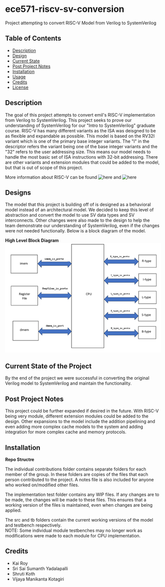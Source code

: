 # ece571-riscv-sv-conversion
Project attempting to convert RISC-V Model from Verilog to SystemVerilog

<!-- Insert Image Here -->

<!-- LINK SUMMARY VIDEO SOMEWHERE IN THE README!! -->

## Table of Contents

- [Description](#description)
- [Design](#design)
- [Current State](#current-state-of-the-project)
- [Post Project Notes](#post-project-notes)
- [Installation](#installation) <!-- Should I have Installation and Usage above or below the Design, Current State, Changes, etc? -->
- [Usage](#usage)
- [Credits](#credits)
- [License](#license)

## Description

The goal of this project attempts to convert emil's RISC-V implementation from Verilog to SystemVerilog. This project seeks to prove our understanding of SystemVerilog for our "Intro to SystemVerilog" graduate course. RISC-V has many different variants as the ISA was deisgned to be as flexible and expandable as possible. This model is based on the RV32I variant which is one of the primary base integer variants. The "I" in the descriptor refers the variant being one of the base integer variants and the "32" refers to the user addressing size. This means our model needs to handle the most basic set of ISA instructions with 32-bit addressing. There are other variants and extension modules that could be added to the model, but that is out of scope of this project. 

More information about RISC-V can be found ![here](https://riscv.org/) and ![here](https://wiki.riscv.org/)

<!-- Output Format/Modes -->

<!-- Insert Image of Format? -->


## Designs

The model that this project is building off of is designed as a behavioral model instead of an architectural model. We decided to keep this level of abstraction and convert the model to use SV data types and SV interconnects. Other changes were also made to the design to help the team demonstrate our understanding of SystemVerilog, even if the changes were not needed functionally. Below is a block diagram of the model. 

**High Level Block Diagram**
![High Level Block Diagram](Assets/HighLevelBlockDiagram.png)

<!-- Design Implementation Choices-->




## Current State of the Project

By the end of the project we were successful in converting the original Verilog model to SystemVerilog and maintain the functionality. 


## Post Project Notes

This project could be further expanded if desired in the future. With RISC-V being very module, different extension modules could be added to the design. Other expansions to the model include the addition pipelining and even adding more complex cache models to the system and adding integration for more complex cache and memory protocols. 


## Installation
**Repo Structre** 

The individual contributions folder contains separate folders for each member of the group.
In these folders are copies of the files that each person contributed to the project.
A notes file is also included for anyone who worked on/modified other files.

The implementation test folder contains any WIP files. 
If any changes are to be made, the changes will be made to these files. 
This ensures that a working version of the files is maintained, even when changes are being applied. 

The src and tb folders contain the current working versions of the model and testbench respectively.  
NOTE: Some individual module testbenches may no longer work as modifications were made to each module for CPU implementation. 

<!-- Specify what the primary c file is -->
<!-- Potential reorganize repo and divert the other files into an archive folder -->



<!--
## Usage

Provide instructions and examples for use. Include screenshots as needed.

To add a screenshot, create an `assets/images` folder in your repository and upload your screenshot to it. Then, using the relative filepath, add it to your README using the following syntax:

    ```md
    ![alt text](assets/images/screenshot.png)
    ```

## Features

If your project has a lot of features, list them here.

## Tests

-->

## Credits

<!-- List your collaborators, if any, with links to their GitHub profiles. -->
- Kai Roy
- Sri Sai Sumanth Yadalapalli 
- Shruti Koth
- Vijaya Manikanta Kotagiri 

